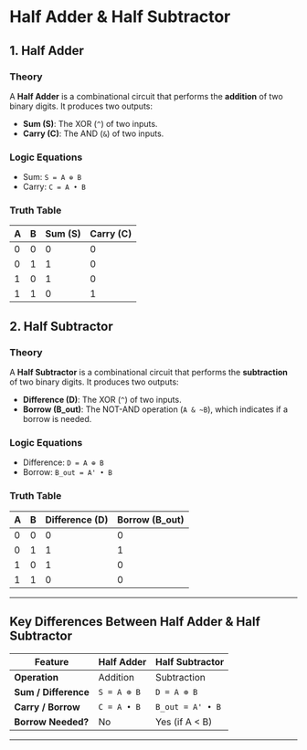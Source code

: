 # Half Adder & Half Subtractor

## 1. Half Adder

### **Theory**
A **Half Adder** is a combinational circuit that performs the **addition** of two binary digits. It produces two outputs:
- **Sum (S)**: The XOR (`^`) of two inputs.
- **Carry (C)**: The AND (`&`) of two inputs.

### **Logic Equations**
- Sum: `S = A ⊕ B`
- Carry: `C = A • B`

### **Truth Table**

| A | B | Sum (S) | Carry (C) |
|---|---|--------|---------|
| 0 | 0 |   0    |    0    |
| 0 | 1 |   1    |    0    |
| 1 | 0 |   1    |    0    |
| 1 | 1 |   0    |    1    |


## 2. Half Subtractor

### **Theory**
A **Half Subtractor** is a combinational circuit that performs the **subtraction** of two binary digits. It produces two outputs:
- **Difference (D)**: The XOR (`^`) of two inputs.
- **Borrow (B_out)**: The NOT-AND operation (`A & ~B`), which indicates if a borrow is needed.

### **Logic Equations**
- Difference: `D = A ⊕ B`
- Borrow: `B_out = A' • B`

### **Truth Table**

| A | B | Difference (D) | Borrow (B_out) |
|---|---|--------------|--------------|
| 0 | 0 |      0       |      0       |
| 0 | 1 |      1       |      1       |
| 1 | 0 |      1       |      0       |
| 1 | 1 |      0       |      0       |


---

## **Key Differences Between Half Adder & Half Subtractor**
| Feature           | Half Adder          | Half Subtractor      |
|------------------|-------------------|---------------------|
| **Operation**    | Addition           | Subtraction         |
| **Sum / Difference** | `S = A ⊕ B`   | `D = A ⊕ B`       |
| **Carry / Borrow** | `C = A • B`   | `B_out = A' • B` |
| **Borrow Needed?** | No                | Yes (if A < B)      |

---



